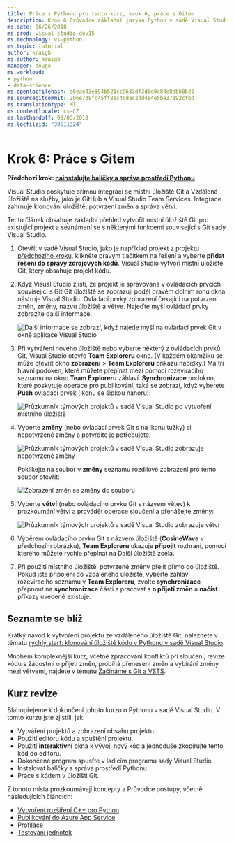 ```yaml
---
title: Práce s Pythonu pro tento kurz, krok 6, práce s Gitem
description: Krok 6 Průvodce základní jazyka Python v sadě Visual Studio, věnovaných funkcím souvisejícím s Git sady Visual Studio.
ms.date: 06/26/2018
ms.prod: visual-studio-dev15
ms.technology: vs-python
ms.topic: tutorial
author: kraigb
ms.author: kraigb
manager: douge
ms.workload:
- python
- data-science
ms.openlocfilehash: e0eae43e894b521cc9633df3d6e0c84e8dbb0b20
ms.sourcegitcommit: 206e738fc45ff8ec4ddac2dd484e5be37192cfbd
ms.translationtype: MT
ms.contentlocale: cs-CZ
ms.lasthandoff: 08/03/2018
ms.locfileid: "39511324"
---
```

# <a name="step-6-work-with-git"></a>Krok 6: Práce s Gitem

**Předchozí krok: [nainstalujte balíčky a správa prostředí Pythonu](tutorial-working-with-python-in-visual-studio-step-05-installing-packages.md)**

Visual Studio poskytuje přímou integraci se místní úložiště Git a Vzdálená úložiště na služby, jako je GitHub a Visual Studio Team Services. Integrace zahrnuje klonování úložiště, potvrzení změn a správa větví.

Tento článek obsahuje základní přehled vytvořit místní úložiště Git pro existující projekt a seznámení se s některými funkcemi související s Git sady Visual Studio.

1. Otevřít v sadě Visual Studio, jako je například projekt z projektu [předchozího kroku](tutorial-working-with-python-in-visual-studio-step-05-installing-packages.md), klikněte pravým tlačítkem na řešení a vyberte **přidat řešení do správy zdrojových kódů**. Visual Studio vytvoří místní úložiště Git, který obsahuje projekt kódu.

1. Když Visual Studio zjistí, že projekt je spravovaná v ovládacích prvcích související s Git Git úložiště se zobrazují podél pravém dolním rohu okna nástroje Visual Studio. Ovládací prvky zobrazení čekající na potvrzení změn, změny, názvu úložiště a větve. Najeďte myší ovládací prvky zobrazíte další informace.

    ![Další informace se zobrazí, když najede myší na ovládací prvek Git v okně aplikace Visual Studio](media/working-with-git-01.png)

1. Při vytváření nového úložiště nebo vyberte některý z ovládacích prvků Git, Visual Studio otevře **Team Exploreru** okno. (V každém okamžiku se může otevřít okno **zobrazení** > **Team Exploreru** příkazu nabídky.) Má tři hlavní podoken, které můžete přepínat mezi pomocí rozevíracího seznamu na okno **Team Exploreru** záhlaví. **Synchronizace** podokno, které poskytuje operace pro publikování, také se zobrazí, když vyberete **Push** ovládací prvek (ikonu se šipkou nahoru):

    ![Průzkumník týmových projektů v sadě Visual Studio po vytvoření místního úložiště](media/working-with-git-02.png)

1. Vyberte **změny** (nebo ovládací prvek Git s na ikonu tužky) si nepotvrzené změny a potvrdíte je potřebujete.

    ![Průzkumník týmových projektů v sadě Visual Studio zobrazuje nepotvrzené změny](media/working-with-git-03.png)

    Poklikejte na soubor v **změny** seznamu rozdílové zobrazení pro tento soubor otevřít:

    ![Zobrazení změn se změny do souboru](media/working-with-git-05.png)

1. Vyberte **větví** (nebo ovládacího prvku Git s názvem větev) k prozkoumání větví a provádět operace sloučení a přenášejte změny:

    ![Průzkumník týmových projektů v sadě Visual Studio zobrazuje větví](media/working-with-git-04.png)

1. Výběrem ovládacího prvku Git s názvem úložiště (**CosineWave** v předchozím obrázku), **Team Exploreru** ukazuje **připojit** rozhraní, pomocí kterého můžete rychle přepínat na Další úložiště zcela.

1. Při použití místního úložiště, potvrzené změny přejít přímo do úložiště. Pokud jste připojeni do vzdáleného úložiště, vyberte záhlaví rozevíracího seznamu v **Team Exploreru**, zvolte **synchronizace** přepnout na **synchronizace** části a pracovat s **o přijetí změn** a **načíst** příkazy uvedené existuje.

## <a name="go-deeper"></a>Seznamte se blíž

Krátký návod k vytvoření projektu ze vzdáleného úložiště Git, naleznete v tématu [rychlý start: klonování úložiště kódu v Pythonu v sadě Visual Studio](quickstart-03-python-in-visual-studio-project-from-repository.md).

Mnohem komplexnější kurz, včetně zpracování konfliktů při sloučení, revize kódu s žádostmi o přijetí změn, probíhá přenesení změn a vybírání změny mezi větvemi, najdete v tématu [Začínáme s Git a VSTS](/vsts/git/gitquickstart?toc=/visualstudio/version-control/toc.json&bc=/vsts/git/breadcrumb/vc/toc.json&view=vsts&tabs=visual-studio).

## <a name="tutorial-review"></a>Kurz revize

Blahopřejeme k dokončení tohoto kurzu o Pythonu v sadě Visual Studio. V tomto kurzu jste zjistili, jak:

- Vytváření projektů a zobrazení obsahu projektu.
- Použití editoru kódu a spuštění projektu.
- Použití **interaktivní** okna k vývoji nový kód a jednoduše zkopírujte tento kód do editoru.
- Dokončené program spusťte v ladicím programu sady Visual Studio.
- Instalovat balíčky a správa prostředí Pythonu.
- Práce s kódem v úložišti Git.

Z tohoto místa prozkoumávají koncepty a Průvodce postupy, včetně následujících článcích:

- [Vytvoření rozšíření C++ pro Python](working-with-c-cpp-python-in-visual-studio.md)
- [Publikování do Azure App Service](publishing-python-web-applications-to-azure-from-visual-studio.md)
- [Profilace](profiling-python-code-in-visual-studio.md)
- [Testování jednotek](unit-testing-python-in-visual-studio.md)
